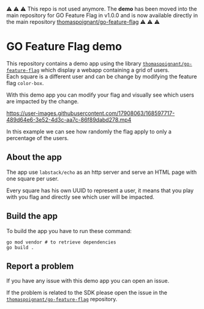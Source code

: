 ⚠️ ⚠️ ⚠️ This repo is not used anymore. The **demo** has been moved into the main repository for GO Feature Flag in v1.0.0 and is now available directly in the main repository [thomaspoignant/go-feature-flag](https://github.com/thomaspoignant/go-feature-flag) ⚠️ ⚠️ ⚠️

# GO Feature Flag demo

This repository contains a demo app using the library [`thomaspoignant/go-feature-flag`](https://github.com/thomaspoignant/go-feature-flag) which display a webapp containing a grid of users.  
Each square is a different user and can be change by modifying the feature flag `color-box`.


With this demo app you can modify your flag and visually see which users are impacted by the change.

https://user-images.githubusercontent.com/17908063/168597717-489d64e6-3e52-4d3c-aa7c-86f89dabd278.mp4

In this example we can see how randomly the flag apply to only a percentage of the users.


## About the app
The app use `labstack/echo` as an http server and serve an HTML page with one square per user.

Every square has his own UUID to represent a user, it means that you play with you flag and directly see which user will be impacted.

## Build the app

To build the app you have to run these command:

```shell
go mod vendor # to retrieve dependencies
go build .
```

## Report a problem
If you have any issue with this demo app you can open an issue.

If the problem is related to the SDK please open the issue in the [`thomaspoignant/go-feature-flag`](https://github.com/thomaspoignant/go-feature-flag/issues/new/choose) repository.

